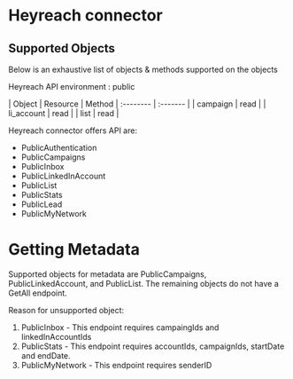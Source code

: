 # Heyreach connector


## Supported Objects 
Below is an exhaustive list of objects & methods supported on the objects

Heyreach API environment : public

| Object | Resource | Method
| :-------- | :------- | 
| campaign | read |
| li_account | read |
| list | read |

Heyreach connector offers API are:
  - PublicAuthentication
  - PublicCampaigns
  - PublicInbox
  - PublicLinkedInAccount
  - PublicList
  - PublicStats
  - PublicLead
  - PublicMyNetwork

# Getting Metadata
Supported objects for metadata are PublicCampaigns, PublicLinkedAccount, and PublicList. The remaining objects do not have a GetAll endpoint. 

Reason for unsupported object:
1. PublicInbox - This endpoint requires campaingIds and linkedInAccountIds
2. PublicStats - This endpoint requires accountIds, campaignIds, startDate and endDate.
3. PublicMyNetwork - This endpoint requires senderID